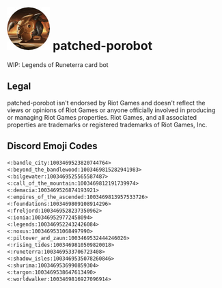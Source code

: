 # ![](icon.jpg) patched-porobot
WIP: Legends of Runeterra card bot

## Legal

patched-porobot isn't endorsed by Riot Games and doesn't reflect the views or opinions of Riot Games or anyone officially involved in producing or managing Riot Games properties. Riot Games, and all associated properties are trademarks or registered trademarks of Riot Games, Inc.


## Discord Emoji Codes

```
<:bandle_city:1003469523820744764>
<:beyond_the_bandlewood:1003469815282941983>
<:bilgewater:1003469525565587487>
<:call_of_the_mountain:1003469812191739974>
<:demacia:1003469526874193921>
<:empires_of_the_ascended:1003469813957533726>
<:foundations:1003469809108914296>
<:freljord:1003469528237350962>
<:ionia:1003469529772458094>
<:legends:1003469522432426084>
<:noxus:1003469531068497990>
<:piltover_and_zaun:1003469532444246026>
<:rising_tides:1003469810509820018>
<:runeterra:1003469533706723408>
<:shadow_isles:1003469535078260846>
<:shurima:1003469536990859304>
<:targon:1003469538647613490>
<:worldwalker:1003469816927096914>
```